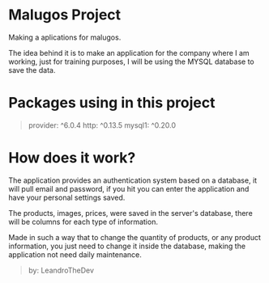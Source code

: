 # Malugos Project
Making a aplications for malugos.

The idea behind it is to make an application 
for the company where I am working, just for 
training purposes, I will be using the MYSQL 
database to save the data.

# Packages using in this project
> provider: ^6.0.4
> http: ^0.13.5
> mysql1: ^0.20.0

# How does it work?

The application provides an authentication system based on a database, 
it will pull email and password, if you hit you can enter the application 
and have your personal settings saved.

The products, images, prices, were saved in the server's database,
there will be columns for each type of information.

Made in such a way that to change the quantity of products, 
or any product information, you just need to change it inside 
the database, making the application not need daily maintenance.

> by: LeandroTheDev
